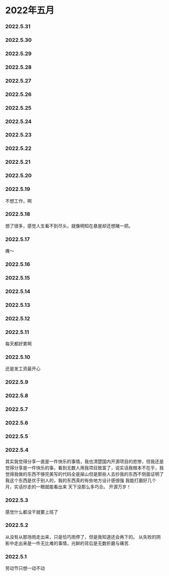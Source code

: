 # 2022年五月

### 2022.5.31 
### 2022.5.30 
### 2022.5.29 
### 2022.5.28 
### 2022.5.27
### 2022.5.26 
### 2022.5.25 
### 2022.5.24 
### 2022.5.23
### 2022.5.22 
### 2022.5.21 
### 2022.5.20
### 2022.5.19
不想工作，啊 
### 2022.5.18
想了很多，感觉人生看不到尽头，就像明知在悬崖却还想赌一把。
### 2022.5.17 
瘫～
### 2022.5.16
### 2022.5.15
### 2022.5.14
### 2022.5.13
### 2022.5.12
### 2022.5.11
每天都好累啊
### 2022.5.10
还是发工资最开心
### 2022.5.9
### 2022.5.8
### 2022.5.7
### 2022.5.6
### 2022.5.5
### 2022.5.4
其实我觉得分享一直是一件快乐的事情，我也清楚国内开源项目的悲惨，但我还是觉得分享是一件快乐的事，看到无数人用我项目致富了，说实话我根本不在乎，我觉得我做的东西不够完美写的代码全是屎山但是那些人去抄我的东西不侧面证明了我这个东西是优于别人的，我的东西真的有些地方设计感很强 我能打磨好几个月，实话抄走的一眼就能看出来 天下没那么多巧合。 开源万岁！
### 2022.5.3
感觉什么都没干就要上班了
### 2022.5.2
从没有从那场雨走出来，只是恰巧雨停了，但是我知道还会再下的。 从失败的阴影中走出来是一件无比难的事情，光鲜的背后是无数折磨与痛苦.
### 2022.5.1
劳动节只想一动不动 
